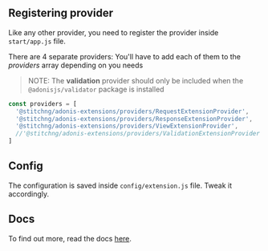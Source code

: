## Registering provider

Like any other provider, you need to register the provider inside `start/app.js` file.

There are 4 separate providers: You'll have to add each of them to the _providers_ array depending on you needs

>NOTE: The **validation** provider should only be included when the `@adonisjs/validator` package is installed

```js
const providers = [
  '@stitchng/adonis-extensions/providers/RequestExtensionProvider',
  '@stitchng/adonis-extensions/providers/ResponseExtensionProvider',
  '@stitchng/adonis-extensions/providers/ViewExtensionProvider',
  //'@stitchng/adonis-extensions/providers/ValidationExtensionProvider'
]
```

## Config

The configuration is saved inside `config/extension.js` file. Tweak it accordingly.

## Docs

To find out more, read the docs [here](https://github.com/stitchng/adonis-extensions).
